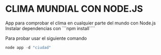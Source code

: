 # CLIMA MUNDIAL CON NODE.JS

App para comprobar el clima en cualquier parte del mundo con Node.js
Instalar dependencias con ```npm install````

Para probar usar el siguiente comando

```node.js
node app -d "ciudad"
```

